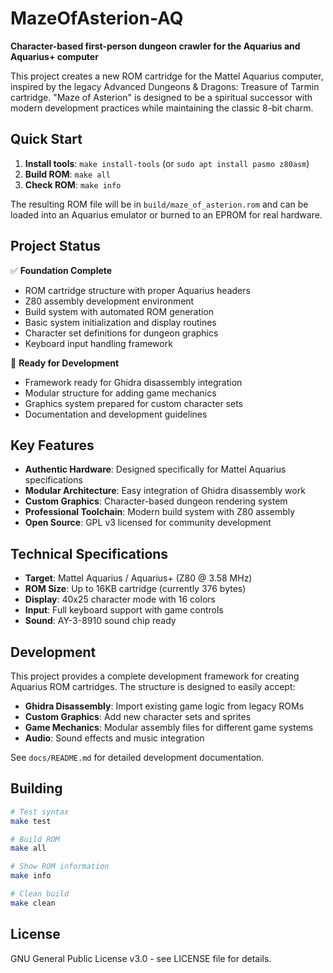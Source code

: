 # MazeOfAsterion-AQ

**Character-based first-person dungeon crawler for the Aquarius and Aquarius+ computer**

This project creates a new ROM cartridge for the Mattel Aquarius computer, inspired by the legacy Advanced Dungeons & Dragons: Treasure of Tarmin cartridge. "Maze of Asterion" is designed to be a spiritual successor with modern development practices while maintaining the classic 8-bit charm.

## Quick Start

1. **Install tools**: `make install-tools` (or `sudo apt install pasmo z80asm`)
2. **Build ROM**: `make all`
3. **Check ROM**: `make info`

The resulting ROM file will be in `build/maze_of_asterion.rom` and can be loaded into an Aquarius emulator or burned to an EPROM for real hardware.

## Project Status

✅ **Foundation Complete**
- ROM cartridge structure with proper Aquarius headers
- Z80 assembly development environment
- Build system with automated ROM generation
- Basic system initialization and display routines
- Character set definitions for dungeon graphics
- Keyboard input handling framework

🚧 **Ready for Development**
- Framework ready for Ghidra disassembly integration
- Modular structure for adding game mechanics
- Graphics system prepared for custom character sets
- Documentation and development guidelines

## Key Features

- **Authentic Hardware**: Designed specifically for Mattel Aquarius specifications
- **Modular Architecture**: Easy integration of Ghidra disassembly work
- **Custom Graphics**: Character-based dungeon rendering system
- **Professional Toolchain**: Modern build system with Z80 assembly
- **Open Source**: GPL v3 licensed for community development

## Technical Specifications

- **Target**: Mattel Aquarius / Aquarius+ (Z80 @ 3.58 MHz)
- **ROM Size**: Up to 16KB cartridge (currently 376 bytes)
- **Display**: 40x25 character mode with 16 colors
- **Input**: Full keyboard support with game controls
- **Sound**: AY-3-8910 sound chip ready

## Development

This project provides a complete development framework for creating Aquarius ROM cartridges. The structure is designed to easily accept:

- **Ghidra Disassembly**: Import existing game logic from legacy ROMs
- **Custom Graphics**: Add new character sets and sprites
- **Game Mechanics**: Modular assembly files for different game systems
- **Audio**: Sound effects and music integration

See `docs/README.md` for detailed development documentation.

## Building

```bash
# Test syntax
make test

# Build ROM
make all

# Show ROM information  
make info

# Clean build
make clean
```

## License

GNU General Public License v3.0 - see LICENSE file for details.
